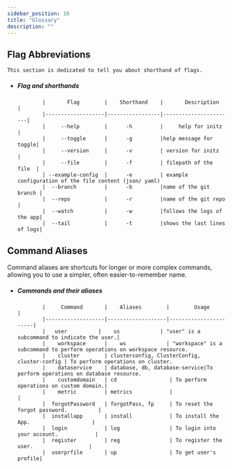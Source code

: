 ```yaml
---
sidebar_position: 10
title: "Glossary"
description: ""
---
```


## Flag Abbreviations 

    This section is dedicated to tell you about shorthand of flags.
   

  - ##### Flag and shorthands

                |       Flag        |    Shorthand    |       Description     | 
                |-------------------|-----------------|-----------------------|
                |     --help        |      -h         |     help for initz    |
                |     --toggle      |      -g         |help message for toggle|
                |     --version     |      -v         | version for initz     |
                |     --file        |      -f         | filepath of the file  |
                | --example-config  |      -e         | example configuration of the file content (json/ yaml)                      
                |  --branch         |      -b         |name of the git branch |
                |  --repo           |      -r         |name of the git repo   |
                |  --watch          |      -w         |follows the logs of the app|
                |  --tail           |      -t         |shows the last lines of logs|



## Command Aliases
  Command aliases are shortcuts for longer or more complex commands, allowing you to use a simpler, often easier-to-remember name.

  - ##### Commands and their aliases 

                |     Command       |    Aliases        |        Usage          |
                |-------------------|-------------------|-----------------------|
                |   user          |    us             | "user" is a subcommand to indicate the user.|
                |    workspace      |    ws             | "workspace" is a subcommand to perform operations on workspace resource.
                |    cluster        | clusterconfig, ClusterConfig, cluster-config | To perform operations on cluster.
                |    dataservice    | database, db, database-service|To perform operations on database resource.
                |    customdomain   | cd                 | To perform operations on custom domain.|
                |    metric         | metrics            |                                       |
                |  forgotPassword   | forgotPass, fp     | To reset the forgot password.          |
                |  installapp       | install            | To install the App.                    |
                |  login            | log                | To login into your account.            |
                |  register         | reg                | To register the user.                  |
                |  userprfile       | up                 | To get user's profile|
